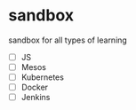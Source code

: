# sandbox
sandbox for all types of learning
- [ ] JS
- [ ] Mesos
- [ ] Kubernetes
- [ ] Docker
- [ ] Jenkins
